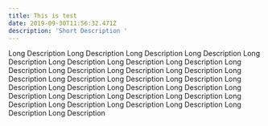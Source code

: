 ```yaml
---
title: This is test
date: 2019-09-30T11:56:32.471Z
description: 'Short Description '
---
```

Long Description Long Description Long Description Long Description Long Description Long Description Long Description Long Description Long Description Long Description Long Description Long Description Long Description Long Description Long Description Long Description Long Description Long Description Long Description Long Description Long Description Long Description Long Description Long Description Long Description Long Description Long Description Long Description Long Description Long Description
